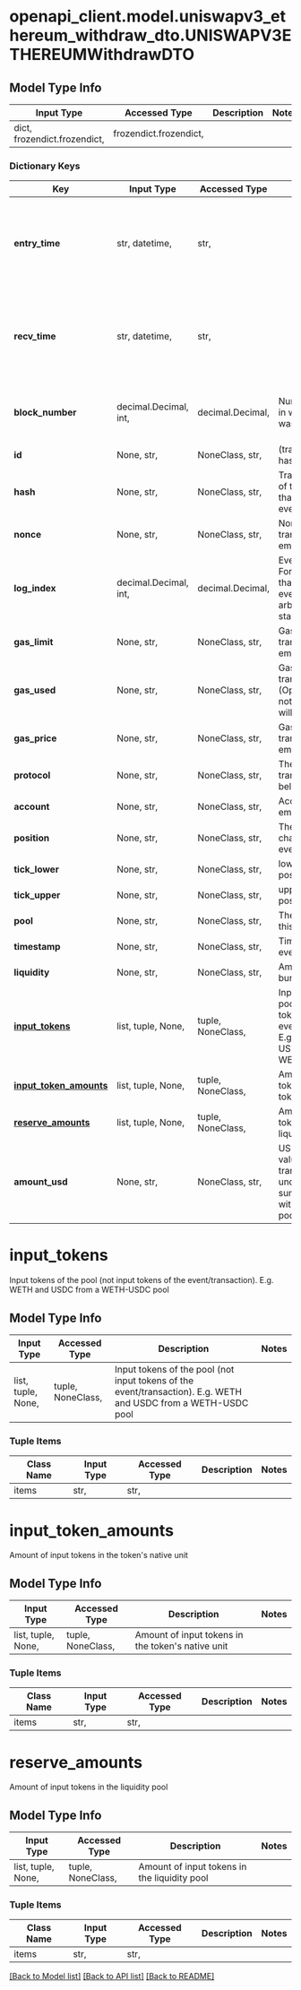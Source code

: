 # openapi_client.model.uniswapv3_ethereum_withdraw_dto.UNISWAPV3ETHEREUMWithdrawDTO

## Model Type Info
Input Type | Accessed Type | Description | Notes
------------ | ------------- | ------------- | -------------
dict, frozendict.frozendict,  | frozendict.frozendict,  |  | 

### Dictionary Keys
Key | Input Type | Accessed Type | Description | Notes
------------ | ------------- | ------------- | ------------- | -------------
**entry_time** | str, datetime,  | str,  |  | [optional] value must conform to RFC-3339 date-time
**recv_time** | str, datetime,  | str,  |  | [optional] value must conform to RFC-3339 date-time
**block_number** | decimal.Decimal, int,  | decimal.Decimal,  | Number of block in which entity was recorded. | [optional] value must be a 64 bit integer
**id** | None, str,  | NoneClass, str,  | (transaction hash)-(log index) | [optional] 
**hash** | None, str,  | NoneClass, str,  | Transaction hash of the transaction that emitted this event | [optional] 
**nonce** | None, str,  | NoneClass, str,  | Nonce of the transaction that emitted this event | [optional] 
**log_index** | decimal.Decimal, int,  | decimal.Decimal,  | Event log index. For transactions that don&#x27;t emit event, create arbitrary index starting from 0 | [optional] value must be a 32 bit integer
**gas_limit** | None, str,  | NoneClass, str,  | Gas limit of the transaction that emitted this event | [optional] 
**gas_used** | None, str,  | NoneClass, str,  | Gas used in this transaction. (Optional because not every chain will support this) | [optional] 
**gas_price** | None, str,  | NoneClass, str,  | Gas price of the transaction that emitted this event | [optional] 
**protocol** | None, str,  | NoneClass, str,  | The protocol this transaction belongs to | [optional] 
**account** | None, str,  | NoneClass, str,  | Account that emitted this event | [optional] 
**position** | None, str,  | NoneClass, str,  | The user position changed by this event | [optional] 
**tick_lower** | None, str,  | NoneClass, str,  | lower tick of position | [optional] 
**tick_upper** | None, str,  | NoneClass, str,  | upper tick of position | [optional] 
**pool** | None, str,  | NoneClass, str,  | The pool involving this event | [optional] 
**timestamp** | None, str,  | NoneClass, str,  | Timestamp of this event | [optional] 
**liquidity** | None, str,  | NoneClass, str,  | Amount of liquidity burned | [optional] 
**[input_tokens](#input_tokens)** | list, tuple, None,  | tuple, NoneClass,  | Input tokens of the pool (not input tokens of the event/transaction). E.g. WETH and USDC from a WETH-USDC pool | [optional] 
**[input_token_amounts](#input_token_amounts)** | list, tuple, None,  | tuple, NoneClass,  | Amount of input tokens in the token&#x27;s native unit | [optional] 
**[reserve_amounts](#reserve_amounts)** | list, tuple, None,  | tuple, NoneClass,  | Amount of input tokens in the liquidity pool | [optional] 
**amount_usd** | None, str,  | NoneClass, str,  | USD-normalized value of the transaction of the underlying (e.g. sum of tokens withdrawn from a pool) | [optional] 

# input_tokens

Input tokens of the pool (not input tokens of the event/transaction). E.g. WETH and USDC from a WETH-USDC pool

## Model Type Info
Input Type | Accessed Type | Description | Notes
------------ | ------------- | ------------- | -------------
list, tuple, None,  | tuple, NoneClass,  | Input tokens of the pool (not input tokens of the event/transaction). E.g. WETH and USDC from a WETH-USDC pool | 

### Tuple Items
Class Name | Input Type | Accessed Type | Description | Notes
------------- | ------------- | ------------- | ------------- | -------------
items | str,  | str,  |  | 

# input_token_amounts

Amount of input tokens in the token's native unit

## Model Type Info
Input Type | Accessed Type | Description | Notes
------------ | ------------- | ------------- | -------------
list, tuple, None,  | tuple, NoneClass,  | Amount of input tokens in the token&#x27;s native unit | 

### Tuple Items
Class Name | Input Type | Accessed Type | Description | Notes
------------- | ------------- | ------------- | ------------- | -------------
items | str,  | str,  |  | 

# reserve_amounts

Amount of input tokens in the liquidity pool

## Model Type Info
Input Type | Accessed Type | Description | Notes
------------ | ------------- | ------------- | -------------
list, tuple, None,  | tuple, NoneClass,  | Amount of input tokens in the liquidity pool | 

### Tuple Items
Class Name | Input Type | Accessed Type | Description | Notes
------------- | ------------- | ------------- | ------------- | -------------
items | str,  | str,  |  | 

[[Back to Model list]](../../README.md#documentation-for-models) [[Back to API list]](../../README.md#documentation-for-api-endpoints) [[Back to README]](../../README.md)

